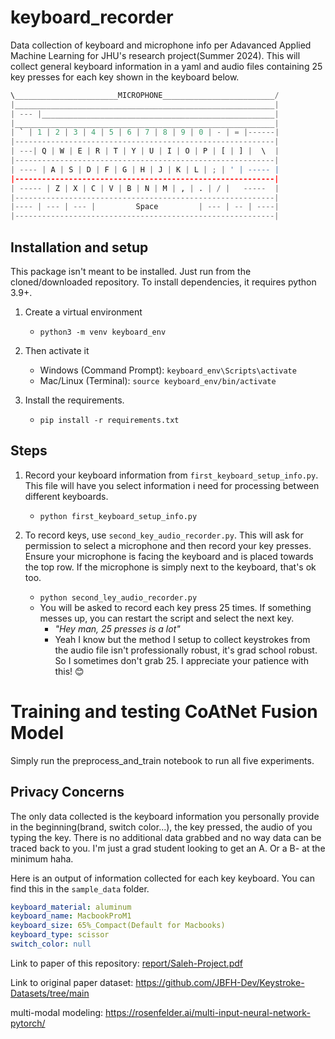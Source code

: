 # keyboard_recorder
Data collection of keyboard and microphone info per Adavanced Applied Machine Learning for JHU's research project(Summer 2024). This will collect general keyboard information in a yaml and audio files containing 25 key presses for each key shown in the keyboard below. 

```python
\_______________________MICROPHONE_________________________/
|__________________________________________________________|
| --- |____________________________________________________|
|__________________________________________________________|
| ` | 1 | 2 | 3 | 4 | 5 | 6 | 7 | 8 | 9 | 0 | - | = |------|
|----------------------------------------------------------|
| ---| Q | W | E | R | T | Y | U | I | O | P | [ | ] |  \  |
|----------------------------------------------------------|
| ---- | A | S | D | F | G | H | J | K | L | ; | ' | ----- |
|----------------------------------------------------------|
| ----- | Z | X | C | V | B | N | M | , | . | / |   -----  |
|----------------------------------------------------------|
|---- | --- | --- |         Space         | --- | -- | ----|
|----------------------------------------------------------|
```

## Installation and setup
This package isn't meant to be installed. Just run from the cloned/downloaded repository. To install dependencies, it requires python 3.9+.

1. Create a virtual environment
    - `python3 -m venv keyboard_env`

2. Then activate it
    - Windows (Command Prompt): `keyboard_env\Scripts\activate`
    - Mac/Linux (Terminal): `source keyboard_env/bin/activate`

3. Install the requirements.
    - `pip install -r requirements.txt`

## Steps

1. Record your keyboard information from `first_keyboard_setup_info.py`. This file will have you select information i need for processing between different keyboards.
    * `python first_keyboard_setup_info.py`

2. To record keys, use `second_key_audio_recorder.py`. This will ask for permission to select a microphone and then record your key presses. Ensure your microphone is facing the keyboard and is placed towards the top row. If the microphone is simply next to the keyboard, that's ok too.
    * `python second_ley_audio_recorder.py`
    * You will be asked to record each key press 25 times. If something messes up, you can restart the script and select the next key.
        * *"Hey man, 25 presses is a lot"*
        * Yeah I know but the method I setup to collect keystrokes from the audio file isn't professionally robust, it's grad school robust. So I sometimes don't grab 25. I appreciate your patience with this! 😊

# Training and testing CoAtNet Fusion Model

Simply run the preprocess_and_train notebook to run all five experiments.

## Privacy Concerns

The only data collected is the keyboard information you personally provide in the beginning(brand, switch color...), the key pressed, the audio of you typing the key. There is no additional data grabbed and no way data can be traced back to you. I'm just a grad student looking to get an A. Or a B- at the minimum haha.

Here is an output of information collected for each key keyboard. You can find this in the `sample_data` folder.

```yaml
keyboard_material: aluminum
keyboard_name: MacbookProM1
keyboard_size: 65%_Compact(Default for Macbooks)
keyboard_type: scissor
switch_color: null
```

Link to paper of this repository: [report/Saleh-Project.pdf](report/Saleh-Project.pdf)

Link to original paper dataset: https://github.com/JBFH-Dev/Keystroke-Datasets/tree/main

multi-modal modeling: https://rosenfelder.ai/multi-input-neural-network-pytorch/